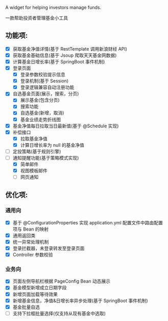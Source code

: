 A widget for helping investors manage funds.

一款帮助投资者管理基金小工具

## 功能项:
- [x] 获取基金净值详情(基于 RestTemplate 调用新浪财经 API)
- [x] 获取基金基础信息(基于 Jsoup 爬取天天基金网数据)
- [x] 计算基金日增长率(基于 SpringBoot 事件机制)
- [x] 登录页面
    - [x] 登录参数校验提示信息
    - [x] 登录机制(基于 Session)
    - [x] 登录逻辑兼容自动注册功能
- [x] 自选基金页面(展示，搜索，分页)
    - [x] 展示基金(包含分页)
    - [x] 搜索功能
    - [x] 自选基金(新增，取消)
    - [x] 基金业绩走势折线图
- [x] 基金净值每日拉取当日最新值(基于 @Schedule 实现)
- [x] 补偿接口
    - [x] 拉取基金净值
    - [x] 计算日增长率为 null 的基金净值
- [ ] 定投策略(基于规则引擎)
- [ ] 通知提醒功能(基于策略模式实现)
    - [x] 简单邮件
    - [x] 视图模板邮件
    - [ ] 网页通知

## 优化项:
### 通用向
- [x] 基于 @ConfigurationProperties 实现 application.yml 配置文件中路由配置项与 Bean 的映射
- [x] 通用返回类
- [x] 统一异常处理机制
- [x] 登录拦截器，未登录转发至登录页面
- [x] Controller 参数校验

### 业务向
- [x] 页面左侧导航栏根据 PageConfig Bean 动态展示
- [x] 基金模型新增成立日期字段
- [x] 新增页面加载等待效果
- [x] 新增基金信息，净值&日增长率异步处理(基于 SpringBoot 事件机制)
- [x] 基金批量自选
- [ ] 支持下拉框批量选择(仅支持从现有基金中选取)